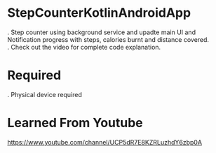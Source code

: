 # StepCounterKotlinAndroidApp 

. Step counter using background service and upadte main UI and Notification progress with steps, calories burnt and distance covered.<br />
. Check out the video for complete code explanation. 

# Required
.  Physical device required<br />


# Learned From Youtube 
https://www.youtube.com/channel/UCP5dR7E8KZRLuzhdY6zbp0A
